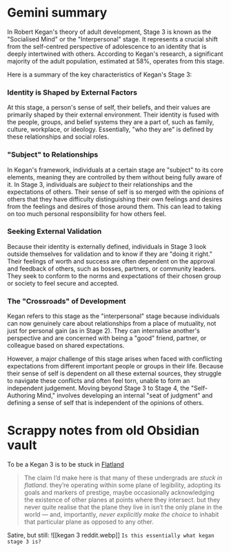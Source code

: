 # Gemini summary

In Robert Kegan's theory of adult development, Stage 3 is known as the "Socialised Mind" or the "Interpersonal" stage. It represents a crucial shift from the self-centred perspective of adolescence to an identity that is deeply intertwined with others. According to Kegan's research, a significant majority of the adult population, estimated at 58%, operates from this stage.

Here is a summary of the key characteristics of Kegan's Stage 3:

### Identity is Shaped by External Factors

At this stage, a person's sense of self, their beliefs, and their values are primarily shaped by their external environment. Their identity is fused with the people, groups, and belief systems they are a part of, such as family, culture, workplace, or ideology. Essentially, "who they are" is defined by these relationships and social roles.

### "Subject" to Relationships

In Kegan's framework, individuals at a certain stage are "subject" to its core elements, meaning they are controlled by them without being fully aware of it. In Stage 3, individuals are _subject_ to their relationships and the expectations of others. Their sense of self is so merged with the opinions of others that they have difficulty distinguishing their own feelings and desires from the feelings and desires of those around them. This can lead to taking on too much personal responsibility for how others feel.

### Seeking External Validation

Because their identity is externally defined, individuals in Stage 3 look outside themselves for validation and to know if they are "doing it right." Their feelings of worth and success are often dependent on the approval and feedback of others, such as bosses, partners, or community leaders. They seek to conform to the norms and expectations of their chosen group or society to feel secure and accepted.

### The "Crossroads" of Development

Kegan refers to this stage as the "interpersonal" stage because individuals can now genuinely care about relationships from a place of mutuality, not just for personal gain (as in Stage 2). They can internalise another's perspective and are concerned with being a "good" friend, partner, or colleague based on shared expectations.

However, a major challenge of this stage arises when faced with conflicting expectations from different important people or groups in their life. Because their sense of self is dependent on all these external sources, they struggle to navigate these conflicts and often feel torn, unable to form an independent judgement. Moving beyond Stage 3 to Stage 4, the "Self-Authoring Mind," involves developing an internal "seat of judgment" and defining a sense of self that is independent of the opinions of others.

# Scrappy notes from old Obsidian vault
To be a Kegan 3 is to be stuck in [Flatland](https://space.ong.ac/escaping-flatland)
> The claim I’d make here is that many of these undergrads are _stuck in flatland_. they’re operating within some plane of legibility, adopting its goals and markers of prestige, maybe occasionally acknowledging the existence of other planes at points where they intersect. but they never quite realise that the plane they live in isn’t the only plane in the world — and, importantly, _never explicitly make the choice_ to inhabit that particular plane as opposed to any other.

Satire, but still: 
![[kegan 3 reddit.webp]]
`Is this essentially what kegan stage 3 is?`